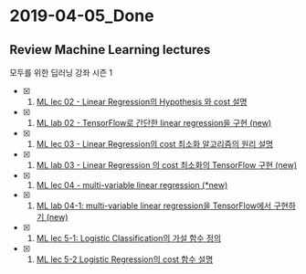 # 2019-04-05\_Done

## Review Machine Learning lectures

모두를 위한 딥러닝 강좌 시즌 1

* [x] 1. [ML lec 02 - Linear Regression의 Hypothesis 와 cost 설명](https://www.youtube.com/watch?v=Hax03rCn3UI&list=PLlMkM4tgfjnLSOjrEJN31gZATbcj_MpUm&index=5&t=0s)
* [x] 1. [ML lab 02 - TensorFlow로 간단한 linear regression을 구현 \(new\)](https://www.youtube.com/watch?v=mQGwjrStQgg&list=PLlMkM4tgfjnLSOjrEJN31gZATbcj_MpUm&index=5)
* [x] 1. [ML lec 03 - Linear Regression의 cost 최소화 알고리즘의 원리 설명](https://www.youtube.com/watch?v=TxIVr-nk1so&list=PLlMkM4tgfjnLSOjrEJN31gZATbcj_MpUm&index=6)
* [x] 1. [ML lab 03 - Linear Regression 의 cost 최소화의 TensorFlow 구현 \(new\)](https://www.youtube.com/watch?v=Y0EF9VqRuEA&list=PLlMkM4tgfjnLSOjrEJN31gZATbcj_MpUm&index=7)
* [x] 1. [ML lec 04 - multi-variable linear regression \(\*new\)](https://www.youtube.com/watch?v=kPxpJY6fRkY&list=PLlMkM4tgfjnLSOjrEJN31gZATbcj_MpUm&index=8)
* [x] 1. [ML lab 04-1: multi-variable linear regression을 TensorFlow에서 구현하기 \(new\)](https://www.youtube.com/watch?v=fZUV3xjoZSM&list=PLlMkM4tgfjnLSOjrEJN31gZATbcj_MpUm&index=9)
* [x] 1. [ML lec 5-1: Logistic Classification의 가설 함수 정의](https://www.youtube.com/watch?v=PIjno6paszY&list=PLlMkM4tgfjnLSOjrEJN31gZATbcj_MpUm&index=11)
* [x] 1. [ML lec 5-2 Logistic Regression의 cost 함수 설명](https://www.youtube.com/watch?v=6vzchGYEJBc&list=PLlMkM4tgfjnLSOjrEJN31gZATbcj_MpUm&index=12)

